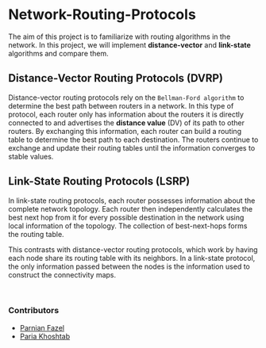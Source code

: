 # Network-Routing-Protocols
The aim of this project is to familiarize with routing algorithms in the network. In this project, we will implement **distance-vector** and **link-state** algorithms and compare them.


## Distance-Vector Routing Protocols (DVRP)
Distance-vector routing protocols rely on the `Bellman-Ford algorithm` to determine the best path between routers in a network. In this type of protocol, each router only has information about the routers it is directly connected to and advertises the **distance value** (DV) of its path to other routers. By exchanging this information, each router can build a routing table to determine the best path to each destination. The routers continue to exchange and update their routing tables until the information converges to stable values.


## Link-State Routing Protocols (LSRP)
In link-state routing protocols, each router possesses information about the complete network topology. Each router then independently calculates the best next hop from it for every possible destination in the network using local information of the topology. The collection of best-next-hops forms the routing table.

This contrasts with distance-vector routing protocols, which work by having each node share its routing table with its neighbors. In a link-state protocol, the only information passed between the nodes is the information used to construct the connectivity maps. 

<br>

### Contributors
* [Parnian Fazel](https://github.com/parnianf/)
* [Paria Khoshtab](https://github.com/Theparia/)
